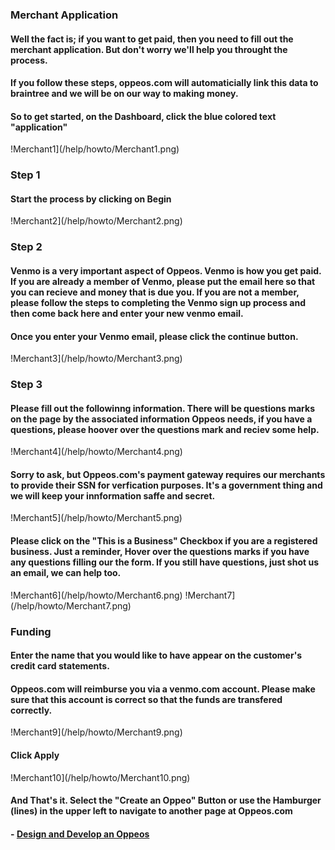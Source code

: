 ### Merchant Application

#### Well the fact is; if you want to get paid, then you need to fill out the merchant application.  But don't worry we'll help you throught the process.

#### If you follow these steps, oppeos.com will automaticially link this data to braintree and we will be on our way to making money.

#### So to get started, on the Dashboard, click the blue colored text "application"

!Merchant1](/help/howto/Merchant1.png)

### Step 1

#### Start the process by clicking on Begin

!Merchant2](/help/howto/Merchant2.png)

### Step 2 

#### Venmo is a very important aspect of Oppeos.  Venmo is how you get paid.  If you are already a member of Venmo, please put the email here so that you can recieve and money that is due you.  If you are not a member, please follow the steps to completing the Venmo sign up process and then come back here and enter your new venmo email.

####  Once you enter your Venmo email, please click the continue button.

!Merchant3](/help/howto/Merchant3.png)

### Step 3

#### Please fill out the followinng information.  There will be questions marks on the page by the associated information Oppeos needs, if you have a questions, please hoover over the questions mark and reciev some help.


!Merchant4](/help/howto/Merchant4.png)

#### Sorry to ask, but Oppeos.com's payment gateway requires our merchants to provide their SSN for verfication purposes.  It's a government thing and we will keep your innformation saffe and secret.

!Merchant5](/help/howto/Merchant5.png)

#### Please click on the "This is a Business" Checkbox if you are a registered business.  Just a reminder, Hover over the questions marks if you have any questions filling our the form.  If you still have questions, just shot us an email, we can help too.

!Merchant6](/help/howto/Merchant6.png)
!Merchant7](/help/howto/Merchant7.png)

### Funding

#### Enter the name that you would like to have appear on the customer's credit card statements.

#### Oppeos.com will reimburse you via a venmo.com account.  Please make sure that this account is correct so that the funds are transfered correctly.

!Merchant9](/help/howto/Merchant9.png)

#### Click Apply

!Merchant10](/help/howto/Merchant10.png)

#### And That's it.  Select the "Create an Oppeo" Button or use the Hamburger (lines) in the upper left to navigate to another page at Oppeos.com

#### - [Design and Develop an Oppeos](/help/now-what/Oppeos.md)
